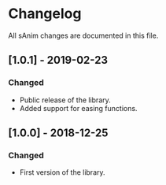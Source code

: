 # Changelog
All sAnim changes are documented in this file.


## [1.0.1] - 2019-02-23

### Changed
- Public release of the library.
- Added support for easing functions.

## [1.0.0] - 2018-12-25

### Changed
- First version of the library.
